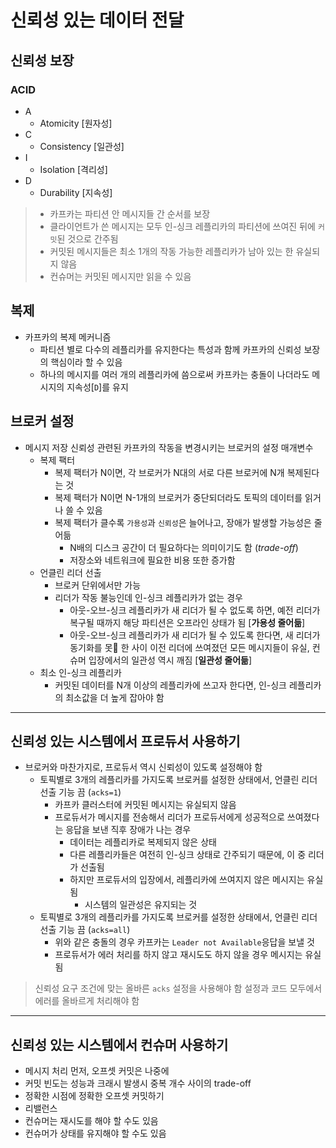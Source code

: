 
# 신뢰성 있는 데이터 전달

## 신뢰성 보장

### ACID

- A
	- Atomicity [원자성]
- C
	- Consistency [일관성]
- I
	- Isolation [격리성]
- D
	- Durability [지속성]

> - 카프카는 파티션 안 메시지들 간 순서를 보장
> -  클라이언트가 쓴 메시지는 모두 인-싱크 레플리카의 파티션에 쓰여진 뒤에 `커밋`된 것으로 간주됨
> - 커밋된 메시지들은 최소 1개의 작동 가능한 레플리카가 남아 있는 한 유실되지 않음
> - 컨슈머는 커밋된 메시지만 읽을 수 있음


## 복제

- 카프카의 복제 메커니즘
	- 파티션 별로 다수의 레플리카를 유지한다는 특성과 함께 카프카의 신뢰성 보장의 핵심이라 할 수 있음
	- 하나의 메시지를 여러 개의 레플리카에 씀으로써 카프카는 충돌이 나더라도 메시지의 지속성[`D`]를 유지

## 브로커 설정

- 메시지 저장 신뢰성 관련된 카프카의 작동을 변경시키는 브로커의 설정 매개변수
	- 복제 팩터
		- 복제 팩터가 N이면, 각 브로커가 N대의 서로 다른 브로커에 N개 복제된다는 것
		- 복제 팩터가 N이면 N-1개의 브로커가 중단되더라도 토픽의 데이터를 읽거나 쓸 수 있음
		- 복제 팩터가 클수록 `가용성`과 `신뢰성`은 늘어나고, 장애가 발생할 가능성은 줄어듦
			- N배의 디스크 공간이 더 필요하다는 의미이기도 함 (*trade-off*)
			- 저장소와 네트워크에 필요한 비용 또한 증가함
	- 언클린 리더 선출
		- 브로커 단위에서만 가능
		- 리더가 작동 불능인데 인-싱크 레플리카가 없는 경우
			- 아웃-오브-싱크 레플리카가 새 리더가 될 수 없도록 하면, 예전 리더가 복구될 때까지 해당 파티션은 오프라인 상태가 됨 [**가용성 줄어듦**]
			- 아웃-오브-싱크 레플리카가 새 리더가 될 수 있도록 한다면, 새 리더가 동기화를 못 한 사이 이전 리더에 쓰여졌던 모든 메시지들이 유실, 컨슈머 입장에서의 일관성 역시 깨짐 [**일관성 줄어듦**]
	- 최소 인-싱크 레플리카
		- 커밋된 데이터를 N개 이상의 레플리카에 쓰고자 한다면, 인-싱크 레플리카의 최소값을 더 높게 잡아야 함

---
## 신뢰성 있는 시스템에서 프로듀서 사용하기

- 브로커와 마찬가지로, 프로듀서 역시 신뢰성이 있도록 설정해야 함
	 - 토픽별로 3개의 레플리카를 가지도록 브로커를 설정한 상태에서, 언클린 리더 선출 기능 끔 (`acks=1`)
		 - 카프카 클러스터에 커밋된 메시지는 유실되지 않음
		 - 프로듀서가 메시지를 전송해서 리더가 프로듀서에게 성공적으로 쓰여졌다는 응답을 보낸 직후 장애가 나는 경우
			 - 데이터는 레플리카로 복제되지 않은 상태
			 - 다른 레플리카들은 여전히 인-싱크 상태로 간주되기 때문에, 이 중 리더가 선출됨
			 - 하지만 프로듀서의 입장에서, 레플리카에 쓰여지지 않은 메시지는 유실됨
				 - 시스템의 일관성은 유지되는 것
	- 토픽별로 3개의 레플리카를 가지도록 브로커를 설정한 상태에서, 언클린 리더 선출 기능 끔 (`acks=all`)
		- 위와 같은 충돌의 경우 카프카는 `Leader not Available`응답을 보낼 것
		- 프로듀서가 에러 처리를 하지 않고 재시도도 하지 않을 경우 메시지는 유실됨

> 신뢰성 요구 조건에 맞는 올바른 `acks` 설정을 사용해야 함
> 설정과 코드 모두에서 에러를 올바르게 처리해야 함

---
## 신뢰성 있는 시스템에서 컨슈머 사용하기

- 메시지 처리 먼저, 오프셋 커밋은 나중에
- 커밋 빈도는 성능과 크래시 발생시 중복 개수 사이의 trade-off
- 정확한 시점에 정확한 오프셋 커밋하기
- 리밸런스
- 컨슈머는 재시도를 해야 할 수도 있음
- 컨슈머가 상태를 유지해야 할 수도 있음